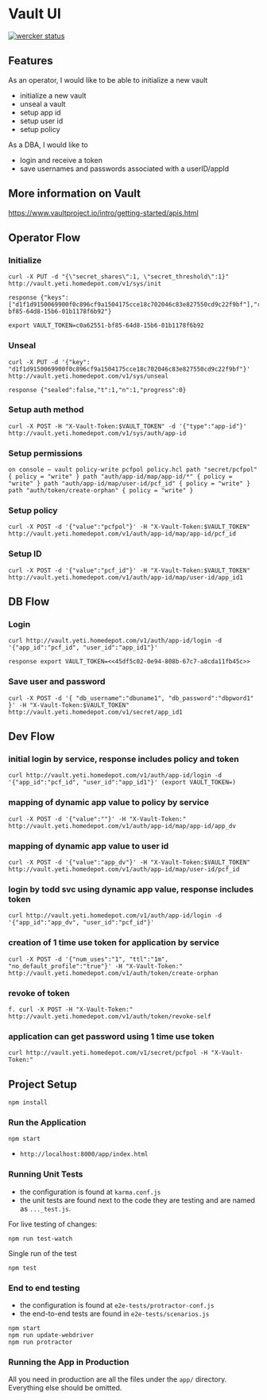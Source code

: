 # Vault UI

[![wercker status](https://app.wercker.com/status/545bc24f964b04486cb30defe0bcfa54/m "wercker status")](https://app.wercker.com/project/bykey/545bc24f964b04486cb30defe0bcfa54)

## Features

As an operator, I would like to be able to initialize a new vault
 * initialize a new vault
 * unseal a vault
 * setup app id
 * setup user id
 * setup policy

As a DBA, I would like to
 * login and receive a token
 * save usernames and passwords associated with a userID/appId

## More information on Vault

https://www.vaultproject.io/intro/getting-started/apis.html


## Operator Flow

### Initialize
``` 
curl -X PUT -d "{\"secret_shares\":1, \"secret_threshold\":1}" http://vault.yeti.homedepot.com/v1/sys/init

response {"keys":["d1f1d9150069900f0c896cf9a1504175cce18c702046c83e827550cd9c22f9bf"],"root_token":"c0a62551-bf85-64d8-15b6-01b1178f6b92"}

export VAULT_TOKEN=c0a62551-bf85-64d8-15b6-01b1178f6b92
``` 
### Unseal
``` 
curl -X PUT -d '{"key": "d1f1d9150069900f0c896cf9a1504175cce18c702046c83e827550cd9c22f9bf"}' http://vault.yeti.homedepot.com/v1/sys/unseal

response {"sealed":false,"t":1,"n":1,"progress":0}
``` 
### Setup auth method
``` 
curl -X POST -H "X-Vault-Token:$VAULT_TOKEN" -d '{"type":"app-id"}' http://vault.yeti.homedepot.com/v1/sys/auth/app-id
``` 
### Setup permissions
``` 
on console — vault policy-write pcfpol policy.hcl path "secret/pcfpol" { policy = "write" } path "auth/app-id/map/app-id/*" { policy = "write" } path "auth/app-id/map/user-id/pcf_id" { policy = "write" } path "auth/token/create-orphan" { policy = "write" }
``` 
### Setup policy
``` 
curl -X POST -d '{"value":"pcfpol"}' -H "X-Vault-Token:$VAULT_TOKEN" http://vault.yeti.homedepot.com/v1/auth/app-id/map/app-id/pcf_id
``` 
### Setup ID
``` 
curl -X POST -d '{"value":"pcf_id"}' -H "X-Vault-Token:$VAULT_TOKEN" http://vault.yeti.homedepot.com/v1/auth/app-id/map/user-id/app_id1
``` 
## DB Flow 

### Login
``` 
curl http://vault.yeti.homedepot.com/v1/auth/app-id/login -d '{"app_id":"pcf_id", "user_id":"app_id1"}'

response export VAULT_TOKEN=<<45df5c02-0e94-808b-67c7-a8cda11fb45c>>
``` 
### Save user and password
``` 
curl -X POST -d '{ "db_username":"dbuname1", "db_password":"dbpword1" }' -H "X-Vault-Token:$VAULT_TOKEN" http://vault.yeti.homedepot.com/v1/secret/app_id1
``` 
## Dev Flow

###  initial login by service, response includes policy and token 

```
curl http://vault.yeti.homedepot.com/v1/auth/app-id/login -d '{"app_id":"pcf_id", "user_id":"app_id1"}' (export VAULT_TOKEN=) 
```

### mapping of dynamic app value to policy by service 

```
curl -X POST -d '{"value":""}' -H "X-Vault-Token:" http://vault.yeti.homedepot.com/v1/auth/app-id/map/app-id/app_dv
```

### mapping of dynamic app value to user id 

```
curl -X POST -d '{"value":"app_dv"}' -H "X-Vault-Token:$VAULT_TOKEN" http://vault.yeti.homedepot.com/v1/auth/app-id/map/user-id/pcf_id
```

### login by todd svc using dynamic app value, response includes token 
```
curl http://vault.yeti.homedepot.com/v1/auth/app-id/login -d '{"app_id":"app_dv", "user_id":"pcf_id"}'
```

### creation of 1 time use token for application by service 
```
curl -X POST -d '{"num_uses":"1", "ttl":"1m", "no_default_profile":"true"}' -H "X-Vault-Token:" http://vault.yeti.homedepot.com/v1/auth/token/create-orphan
```
### revoke of token

```
f. curl -X POST -H "X-Vault-Token:" http://vault.yeti.homedepot.com/v1/auth/token/revoke-self
```
### application can get password using 1 time use token

```
curl http://vault.yeti.homedepot.com/v1/secret/pcfpol -H "X-Vault-Token:"
```

## Project Setup 

```
npm install
```

### Run the Application

```
npm start
```

* `http://localhost:8000/app/index.html`

### Running Unit Tests

* the configuration is found at `karma.conf.js`
* the unit tests are found next to the code they are testing and are named as `..._test.js`.

For live testing of changes:

```
npm run test-watch
```


Single run of the test

```
npm test
```


### End to end testing

* the configuration is found at `e2e-tests/protractor-conf.js`
* the end-to-end tests are found in `e2e-tests/scenarios.js`

```
npm start
npm run update-webdriver
npm run protractor
```

### Running the App in Production

All you need in production are all the files under the `app/` directory. Everything else should be omitted.




